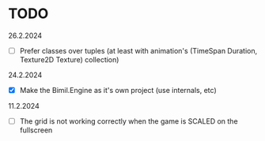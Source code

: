 # TODO

26.2.2024

- [ ] Prefer classes over tuples (at least with animation's (TimeSpan Duration, Texture2D Texture) collection)

24.2.2024

- [x] Make the Bimil.Engine as it's own project (use internals, etc)

11.2.2024

- [ ] The grid is not working correctly when the game is SCALED on the fullscreen